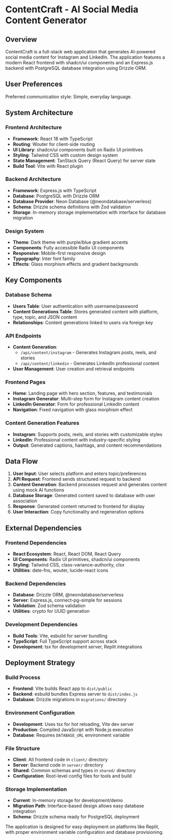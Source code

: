 # ContentCraft - AI Social Media Content Generator

## Overview

ContentCraft is a full-stack web application that generates AI-powered social media content for Instagram and LinkedIn. The application features a modern React frontend with shadcn/ui components and an Express.js backend with PostgreSQL database integration using Drizzle ORM.

## User Preferences

Preferred communication style: Simple, everyday language.

## System Architecture

### Frontend Architecture
- **Framework**: React 18 with TypeScript
- **Routing**: Wouter for client-side routing
- **UI Library**: shadcn/ui components built on Radix UI primitives
- **Styling**: Tailwind CSS with custom design system
- **State Management**: TanStack Query (React Query) for server state
- **Build Tool**: Vite with React plugin

### Backend Architecture
- **Framework**: Express.js with TypeScript
- **Database**: PostgreSQL with Drizzle ORM
- **Database Provider**: Neon Database (@neondatabase/serverless)
- **Schema**: Drizzle schema definitions with Zod validation
- **Storage**: In-memory storage implementation with interface for database migration

### Design System
- **Theme**: Dark theme with purple/blue gradient accents
- **Components**: Fully accessible Radix UI components
- **Responsive**: Mobile-first responsive design
- **Typography**: Inter font family
- **Effects**: Glass morphism effects and gradient backgrounds

## Key Components

### Database Schema
- **Users Table**: User authentication with username/password
- **Content Generations Table**: Stores generated content with platform, type, topic, and JSON content
- **Relationships**: Content generations linked to users via foreign key

### API Endpoints
- **Content Generation**: 
  - `/api/content/instagram` - Generates Instagram posts, reels, and stories
  - `/api/content/linkedin` - Generates LinkedIn professional content
- **User Management**: User creation and retrieval endpoints

### Frontend Pages
- **Home**: Landing page with hero section, features, and testimonials
- **Instagram Generator**: Multi-step form for Instagram content creation
- **LinkedIn Generator**: Form for professional LinkedIn content
- **Navigation**: Fixed navigation with glass morphism effect

### Content Generation Features
- **Instagram**: Supports posts, reels, and stories with customizable styles
- **LinkedIn**: Professional content with industry-specific styling
- **Output**: Generated captions, hashtags, and content recommendations

## Data Flow

1. **User Input**: User selects platform and enters topic/preferences
2. **API Request**: Frontend sends structured request to backend
3. **Content Generation**: Backend processes request and generates content using mock AI functions
4. **Database Storage**: Generated content saved to database with user association
5. **Response**: Generated content returned to frontend for display
6. **User Interaction**: Copy functionality and regeneration options

## External Dependencies

### Frontend Dependencies
- **React Ecosystem**: React, React DOM, React Query
- **UI Components**: Radix UI primitives, shadcn/ui components
- **Styling**: Tailwind CSS, class-variance-authority, clsx
- **Utilities**: date-fns, wouter, lucide-react icons

### Backend Dependencies
- **Database**: Drizzle ORM, @neondatabase/serverless
- **Server**: Express.js, connect-pg-simple for sessions
- **Validation**: Zod schema validation
- **Utilities**: crypto for UUID generation

### Development Dependencies
- **Build Tools**: Vite, esbuild for server bundling
- **TypeScript**: Full TypeScript support across stack
- **Development**: tsx for development server, Replit integrations

## Deployment Strategy

### Build Process
- **Frontend**: Vite builds React app to `dist/public`
- **Backend**: esbuild bundles Express server to `dist/index.js`
- **Database**: Drizzle migrations in `migrations/` directory

### Environment Configuration
- **Development**: Uses tsx for hot reloading, Vite dev server
- **Production**: Compiled JavaScript with Node.js execution
- **Database**: Requires `DATABASE_URL` environment variable

### File Structure
- **Client**: All frontend code in `client/` directory
- **Server**: Backend code in `server/` directory  
- **Shared**: Common schemas and types in `shared/` directory
- **Configuration**: Root-level config files for tools and build

### Storage Implementation
- **Current**: In-memory storage for development/demo
- **Migration Path**: Interface-based design allows easy database integration
- **Schema**: Drizzle schema ready for PostgreSQL deployment

The application is designed for easy deployment on platforms like Replit, with proper environment variable configuration and database provisioning.